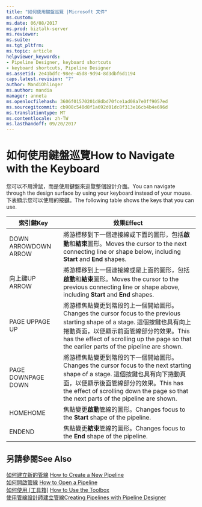 ```yaml
---
title: "如何使用鍵盤巡覽 |Microsoft 文件"
ms.custom: 
ms.date: 06/08/2017
ms.prod: biztalk-server
ms.reviewer: 
ms.suite: 
ms.tgt_pltfrm: 
ms.topic: article
helpviewer_keywords:
- Pipeline Designer, keyboard shortcuts
- keyboard shortcuts, Pipeline Designer
ms.assetid: 2e41bdfc-98ee-45d8-9d94-8d3dbf6d1194
caps.latest.revision: "7"
author: MandiOhlinger
ms.author: mandia
manager: anneta
ms.openlocfilehash: 3606f01570201d8dbd70fce1ad08a7e0ff9057ed
ms.sourcegitcommit: cb908c540d8f1a692d01dc8f313e16cb4b4e696d
ms.translationtype: MT
ms.contentlocale: zh-TW
ms.lasthandoff: 09/20/2017
---
```

# <a name="how-to-navigate-with-the-keyboard"></a><span data-ttu-id="acf62-102">如何使用鍵盤巡覽</span><span class="sxs-lookup"><span data-stu-id="acf62-102">How to Navigate with the Keyboard</span></span>
<span data-ttu-id="acf62-103">您可以不用滑鼠，而是使用鍵盤來巡覽整個設計介面。</span><span class="sxs-lookup"><span data-stu-id="acf62-103">You can navigate through the design surface by using your keyboard instead of your mouse.</span></span> <span data-ttu-id="acf62-104">下表顯示您可以使用的按鍵。</span><span class="sxs-lookup"><span data-stu-id="acf62-104">The following table shows the keys that you can use.</span></span>  
  
|<span data-ttu-id="acf62-105">索引鍵</span><span class="sxs-lookup"><span data-stu-id="acf62-105">Key</span></span>|<span data-ttu-id="acf62-106">效果</span><span class="sxs-lookup"><span data-stu-id="acf62-106">Effect</span></span>|  
|---------|------------|  
|<span data-ttu-id="acf62-107">DOWN ARROW</span><span class="sxs-lookup"><span data-stu-id="acf62-107">DOWN ARROW</span></span>|<span data-ttu-id="acf62-108">將游標移到下一個連接線或下面的圖形，包括**啟動**和**結束**圖形。</span><span class="sxs-lookup"><span data-stu-id="acf62-108">Moves the cursor to the next connecting line or shape below, including **Start** and **End** shapes.</span></span>|  
|<span data-ttu-id="acf62-109">向上鍵</span><span class="sxs-lookup"><span data-stu-id="acf62-109">UP ARROW</span></span>|<span data-ttu-id="acf62-110">將游標移到上一個連接線或是上面的圖形，包括**啟動**和**結束**圖形。</span><span class="sxs-lookup"><span data-stu-id="acf62-110">Moves the cursor to the previous connecting line or shape above, including **Start** and **End** shapes.</span></span>|  
|<span data-ttu-id="acf62-111">PAGE UP</span><span class="sxs-lookup"><span data-stu-id="acf62-111">PAGE UP</span></span>|<span data-ttu-id="acf62-112">將游標焦點變更到階段的上一個開始圖形。</span><span class="sxs-lookup"><span data-stu-id="acf62-112">Changes the cursor focus to the previous starting shape of a stage.</span></span> <span data-ttu-id="acf62-113">這個按鍵也具有向上捲動頁面，以便顯示前面管線部分的效果。</span><span class="sxs-lookup"><span data-stu-id="acf62-113">This has the effect of scrolling up the page so that the earlier parts of the pipeline are shown.</span></span>|  
|<span data-ttu-id="acf62-114">PAGE DOWN</span><span class="sxs-lookup"><span data-stu-id="acf62-114">PAGE DOWN</span></span>|<span data-ttu-id="acf62-115">將游標焦點變更到階段的下一個開始圖形。</span><span class="sxs-lookup"><span data-stu-id="acf62-115">Changes the cursor focus to the next starting shape of a stage.</span></span> <span data-ttu-id="acf62-116">這個按鍵也具有向下捲動頁面，以便顯示後面管線部分的效果。</span><span class="sxs-lookup"><span data-stu-id="acf62-116">This has the effect of scrolling down the page so that the next parts of the pipeline are shown.</span></span>|  
|<span data-ttu-id="acf62-117">HOME</span><span class="sxs-lookup"><span data-stu-id="acf62-117">HOME</span></span>|<span data-ttu-id="acf62-118">焦點變更**啟動**管線的圖形。</span><span class="sxs-lookup"><span data-stu-id="acf62-118">Changes focus to the **Start** shape of the pipeline.</span></span>|  
|<span data-ttu-id="acf62-119">END</span><span class="sxs-lookup"><span data-stu-id="acf62-119">END</span></span>|<span data-ttu-id="acf62-120">焦點變更**結束**管線的圖形。</span><span class="sxs-lookup"><span data-stu-id="acf62-120">Changes focus to the **End** shape of the pipeline.</span></span>|  
  
## <a name="see-also"></a><span data-ttu-id="acf62-121">另請參閱</span><span class="sxs-lookup"><span data-stu-id="acf62-121">See Also</span></span>  
 <span data-ttu-id="acf62-122">[如何建立新的管線](../core/how-to-create-a-new-pipeline.md) </span><span class="sxs-lookup"><span data-stu-id="acf62-122">[How to Create a New Pipeline](../core/how-to-create-a-new-pipeline.md) </span></span>  
 <span data-ttu-id="acf62-123">[如何開啟管線](../core/how-to-open-a-pipeline.md) </span><span class="sxs-lookup"><span data-stu-id="acf62-123">[How to Open a Pipeline](../core/how-to-open-a-pipeline.md) </span></span>  
 <span data-ttu-id="acf62-124">[如何使用 [工具箱]](../core/how-to-use-the-toolbox.md) </span><span class="sxs-lookup"><span data-stu-id="acf62-124">[How to Use the Toolbox](../core/how-to-use-the-toolbox.md) </span></span>  
 [<span data-ttu-id="acf62-125">使用管線設計師建立管線</span><span class="sxs-lookup"><span data-stu-id="acf62-125">Creating Pipelines with Pipeline Designer</span></span>](../core/creating-pipelines-with-pipeline-designer.md)